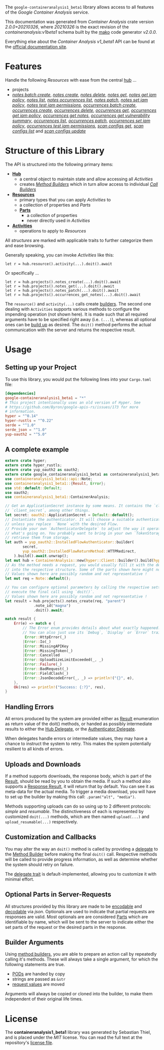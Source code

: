 <!---
DO NOT EDIT !
This file was generated automatically from 'src/mako/api/README.md.mako'
DO NOT EDIT !
-->
The `google-containeranalysis1_beta1` library allows access to all features of the *Google Container Analysis* service.

This documentation was generated from *Container Analysis* crate version *2.0.0+20210326*, where *20210326* is the exact revision of the *containeranalysis:v1beta1* schema built by the [mako](http://www.makotemplates.org/) code generator *v2.0.0*.

Everything else about the *Container Analysis* *v1_beta1* API can be found at the
[official documentation site](https://cloud.google.com/container-analysis/api/reference/rest/).
# Features

Handle the following *Resources* with ease from the central [hub](https://docs.rs/google-containeranalysis1_beta1/2.0.0+20210326/google_containeranalysis1_beta1/ContainerAnalysis) ... 

* projects
 * [*notes batch create*](https://docs.rs/google-containeranalysis1_beta1/2.0.0+20210326/google_containeranalysis1_beta1/api::ProjectNoteBatchCreateCall), [*notes create*](https://docs.rs/google-containeranalysis1_beta1/2.0.0+20210326/google_containeranalysis1_beta1/api::ProjectNoteCreateCall), [*notes delete*](https://docs.rs/google-containeranalysis1_beta1/2.0.0+20210326/google_containeranalysis1_beta1/api::ProjectNoteDeleteCall), [*notes get*](https://docs.rs/google-containeranalysis1_beta1/2.0.0+20210326/google_containeranalysis1_beta1/api::ProjectNoteGetCall), [*notes get iam policy*](https://docs.rs/google-containeranalysis1_beta1/2.0.0+20210326/google_containeranalysis1_beta1/api::ProjectNoteGetIamPolicyCall), [*notes list*](https://docs.rs/google-containeranalysis1_beta1/2.0.0+20210326/google_containeranalysis1_beta1/api::ProjectNoteListCall), [*notes occurrences list*](https://docs.rs/google-containeranalysis1_beta1/2.0.0+20210326/google_containeranalysis1_beta1/api::ProjectNoteOccurrenceListCall), [*notes patch*](https://docs.rs/google-containeranalysis1_beta1/2.0.0+20210326/google_containeranalysis1_beta1/api::ProjectNotePatchCall), [*notes set iam policy*](https://docs.rs/google-containeranalysis1_beta1/2.0.0+20210326/google_containeranalysis1_beta1/api::ProjectNoteSetIamPolicyCall), [*notes test iam permissions*](https://docs.rs/google-containeranalysis1_beta1/2.0.0+20210326/google_containeranalysis1_beta1/api::ProjectNoteTestIamPermissionCall), [*occurrences batch create*](https://docs.rs/google-containeranalysis1_beta1/2.0.0+20210326/google_containeranalysis1_beta1/api::ProjectOccurrenceBatchCreateCall), [*occurrences create*](https://docs.rs/google-containeranalysis1_beta1/2.0.0+20210326/google_containeranalysis1_beta1/api::ProjectOccurrenceCreateCall), [*occurrences delete*](https://docs.rs/google-containeranalysis1_beta1/2.0.0+20210326/google_containeranalysis1_beta1/api::ProjectOccurrenceDeleteCall), [*occurrences get*](https://docs.rs/google-containeranalysis1_beta1/2.0.0+20210326/google_containeranalysis1_beta1/api::ProjectOccurrenceGetCall), [*occurrences get iam policy*](https://docs.rs/google-containeranalysis1_beta1/2.0.0+20210326/google_containeranalysis1_beta1/api::ProjectOccurrenceGetIamPolicyCall), [*occurrences get notes*](https://docs.rs/google-containeranalysis1_beta1/2.0.0+20210326/google_containeranalysis1_beta1/api::ProjectOccurrenceGetNoteCall), [*occurrences get vulnerability summary*](https://docs.rs/google-containeranalysis1_beta1/2.0.0+20210326/google_containeranalysis1_beta1/api::ProjectOccurrenceGetVulnerabilitySummaryCall), [*occurrences list*](https://docs.rs/google-containeranalysis1_beta1/2.0.0+20210326/google_containeranalysis1_beta1/api::ProjectOccurrenceListCall), [*occurrences patch*](https://docs.rs/google-containeranalysis1_beta1/2.0.0+20210326/google_containeranalysis1_beta1/api::ProjectOccurrencePatchCall), [*occurrences set iam policy*](https://docs.rs/google-containeranalysis1_beta1/2.0.0+20210326/google_containeranalysis1_beta1/api::ProjectOccurrenceSetIamPolicyCall), [*occurrences test iam permissions*](https://docs.rs/google-containeranalysis1_beta1/2.0.0+20210326/google_containeranalysis1_beta1/api::ProjectOccurrenceTestIamPermissionCall), [*scan configs get*](https://docs.rs/google-containeranalysis1_beta1/2.0.0+20210326/google_containeranalysis1_beta1/api::ProjectScanConfigGetCall), [*scan configs list*](https://docs.rs/google-containeranalysis1_beta1/2.0.0+20210326/google_containeranalysis1_beta1/api::ProjectScanConfigListCall) and [*scan configs update*](https://docs.rs/google-containeranalysis1_beta1/2.0.0+20210326/google_containeranalysis1_beta1/api::ProjectScanConfigUpdateCall)




# Structure of this Library

The API is structured into the following primary items:

* **[Hub](https://docs.rs/google-containeranalysis1_beta1/2.0.0+20210326/google_containeranalysis1_beta1/ContainerAnalysis)**
    * a central object to maintain state and allow accessing all *Activities*
    * creates [*Method Builders*](https://docs.rs/google-containeranalysis1_beta1/2.0.0+20210326/google_containeranalysis1_beta1/client::MethodsBuilder) which in turn
      allow access to individual [*Call Builders*](https://docs.rs/google-containeranalysis1_beta1/2.0.0+20210326/google_containeranalysis1_beta1/client::CallBuilder)
* **[Resources](https://docs.rs/google-containeranalysis1_beta1/2.0.0+20210326/google_containeranalysis1_beta1/client::Resource)**
    * primary types that you can apply *Activities* to
    * a collection of properties and *Parts*
    * **[Parts](https://docs.rs/google-containeranalysis1_beta1/2.0.0+20210326/google_containeranalysis1_beta1/client::Part)**
        * a collection of properties
        * never directly used in *Activities*
* **[Activities](https://docs.rs/google-containeranalysis1_beta1/2.0.0+20210326/google_containeranalysis1_beta1/client::CallBuilder)**
    * operations to apply to *Resources*

All *structures* are marked with applicable traits to further categorize them and ease browsing.

Generally speaking, you can invoke *Activities* like this:

```Rust,ignore
let r = hub.resource().activity(...).doit().await
```

Or specifically ...

```ignore
let r = hub.projects().notes_create(...).doit().await
let r = hub.projects().notes_get(...).doit().await
let r = hub.projects().notes_patch(...).doit().await
let r = hub.projects().occurrences_get_notes(...).doit().await
```

The `resource()` and `activity(...)` calls create [builders][builder-pattern]. The second one dealing with `Activities` 
supports various methods to configure the impending operation (not shown here). It is made such that all required arguments have to be 
specified right away (i.e. `(...)`), whereas all optional ones can be [build up][builder-pattern] as desired.
The `doit()` method performs the actual communication with the server and returns the respective result.

# Usage

## Setting up your Project

To use this library, you would put the following lines into your `Cargo.toml` file:

```toml
[dependencies]
google-containeranalysis1_beta1 = "*"
# This project intentionally uses an old version of Hyper. See
# https://github.com/Byron/google-apis-rs/issues/173 for more
# information.
hyper = "^0.14"
hyper-rustls = "^0.22"
serde = "^1.0"
serde_json = "^1.0"
yup-oauth2 = "^5.0"
```

## A complete example

```Rust
extern crate hyper;
extern crate hyper_rustls;
extern crate yup_oauth2 as oauth2;
extern crate google_containeranalysis1_beta1 as containeranalysis1_beta1;
use containeranalysis1_beta1::api::Note;
use containeranalysis1_beta1::{Result, Error};
use std::default::Default;
use oauth2;
use containeranalysis1_beta1::ContainerAnalysis;

// Get an ApplicationSecret instance by some means. It contains the `client_id` and 
// `client_secret`, among other things.
let secret: oauth2::ApplicationSecret = Default::default();
// Instantiate the authenticator. It will choose a suitable authentication flow for you, 
// unless you replace  `None` with the desired Flow.
// Provide your own `AuthenticatorDelegate` to adjust the way it operates and get feedback about 
// what's going on. You probably want to bring in your own `TokenStorage` to persist tokens and
// retrieve them from storage.
let auth = yup_oauth2::InstalledFlowAuthenticator::builder(
        secret,
        yup_oauth2::InstalledFlowReturnMethod::HTTPRedirect,
    ).build().await.unwrap();
let mut hub = ContainerAnalysis::new(hyper::Client::builder().build(hyper_rustls::HttpsConnector::with_native_roots()), auth);
// As the method needs a request, you would usually fill it with the desired information
// into the respective structure. Some of the parts shown here might not be applicable !
// Values shown here are possibly random and not representative !
let mut req = Note::default();

// You can configure optional parameters by calling the respective setters at will, and
// execute the final call using `doit()`.
// Values shown here are possibly random and not representative !
let result = hub.projects().notes_create(req, "parent")
             .note_id("magna")
             .doit().await;

match result {
    Err(e) => match e {
        // The Error enum provides details about what exactly happened.
        // You can also just use its `Debug`, `Display` or `Error` traits
         Error::HttpError(_)
        |Error::Io(_)
        |Error::MissingAPIKey
        |Error::MissingToken(_)
        |Error::Cancelled
        |Error::UploadSizeLimitExceeded(_, _)
        |Error::Failure(_)
        |Error::BadRequest(_)
        |Error::FieldClash(_)
        |Error::JsonDecodeError(_, _) => println!("{}", e),
    },
    Ok(res) => println!("Success: {:?}", res),
}

```
## Handling Errors

All errors produced by the system are provided either as [Result](https://docs.rs/google-containeranalysis1_beta1/2.0.0+20210326/google_containeranalysis1_beta1/client::Result) enumeration as return value of
the doit() methods, or handed as possibly intermediate results to either the 
[Hub Delegate](https://docs.rs/google-containeranalysis1_beta1/2.0.0+20210326/google_containeranalysis1_beta1/client::Delegate), or the [Authenticator Delegate](https://docs.rs/yup-oauth2/*/yup_oauth2/trait.AuthenticatorDelegate.html).

When delegates handle errors or intermediate values, they may have a chance to instruct the system to retry. This 
makes the system potentially resilient to all kinds of errors.

## Uploads and Downloads
If a method supports downloads, the response body, which is part of the [Result](https://docs.rs/google-containeranalysis1_beta1/2.0.0+20210326/google_containeranalysis1_beta1/client::Result), should be
read by you to obtain the media.
If such a method also supports a [Response Result](https://docs.rs/google-containeranalysis1_beta1/2.0.0+20210326/google_containeranalysis1_beta1/client::ResponseResult), it will return that by default.
You can see it as meta-data for the actual media. To trigger a media download, you will have to set up the builder by making
this call: `.param("alt", "media")`.

Methods supporting uploads can do so using up to 2 different protocols: 
*simple* and *resumable*. The distinctiveness of each is represented by customized 
`doit(...)` methods, which are then named `upload(...)` and `upload_resumable(...)` respectively.

## Customization and Callbacks

You may alter the way an `doit()` method is called by providing a [delegate](https://docs.rs/google-containeranalysis1_beta1/2.0.0+20210326/google_containeranalysis1_beta1/client::Delegate) to the 
[Method Builder](https://docs.rs/google-containeranalysis1_beta1/2.0.0+20210326/google_containeranalysis1_beta1/client::CallBuilder) before making the final `doit()` call. 
Respective methods will be called to provide progress information, as well as determine whether the system should 
retry on failure.

The [delegate trait](https://docs.rs/google-containeranalysis1_beta1/2.0.0+20210326/google_containeranalysis1_beta1/client::Delegate) is default-implemented, allowing you to customize it with minimal effort.

## Optional Parts in Server-Requests

All structures provided by this library are made to be [encodable](https://docs.rs/google-containeranalysis1_beta1/2.0.0+20210326/google_containeranalysis1_beta1/client::RequestValue) and 
[decodable](https://docs.rs/google-containeranalysis1_beta1/2.0.0+20210326/google_containeranalysis1_beta1/client::ResponseResult) via *json*. Optionals are used to indicate that partial requests are responses 
are valid.
Most optionals are are considered [Parts](https://docs.rs/google-containeranalysis1_beta1/2.0.0+20210326/google_containeranalysis1_beta1/client::Part) which are identifiable by name, which will be sent to 
the server to indicate either the set parts of the request or the desired parts in the response.

## Builder Arguments

Using [method builders](https://docs.rs/google-containeranalysis1_beta1/2.0.0+20210326/google_containeranalysis1_beta1/client::CallBuilder), you are able to prepare an action call by repeatedly calling it's methods.
These will always take a single argument, for which the following statements are true.

* [PODs][wiki-pod] are handed by copy
* strings are passed as `&str`
* [request values](https://docs.rs/google-containeranalysis1_beta1/2.0.0+20210326/google_containeranalysis1_beta1/client::RequestValue) are moved

Arguments will always be copied or cloned into the builder, to make them independent of their original life times.

[wiki-pod]: http://en.wikipedia.org/wiki/Plain_old_data_structure
[builder-pattern]: http://en.wikipedia.org/wiki/Builder_pattern
[google-go-api]: https://github.com/google/google-api-go-client

# License
The **containeranalysis1_beta1** library was generated by Sebastian Thiel, and is placed 
under the *MIT* license.
You can read the full text at the repository's [license file][repo-license].

[repo-license]: https://github.com/Byron/google-apis-rsblob/master/LICENSE.md
